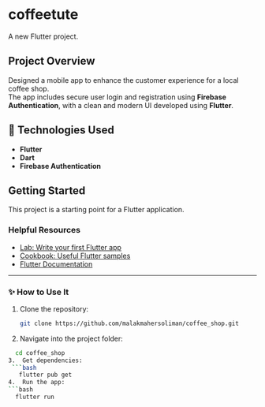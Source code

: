 # coffeetute

A new Flutter project.

## Project Overview

Designed a mobile app to enhance the customer experience for a local coffee shop.  
The app includes secure user login and registration using **Firebase Authentication**, with a clean and modern UI developed using **Flutter**.

## 🔧 Technologies Used

- **Flutter**  
- **Dart**  
- **Firebase Authentication**

## Getting Started

This project is a starting point for a Flutter application.

### Helpful Resources

- [Lab: Write your first Flutter app](https://docs.flutter.dev/get-started/codelab)
- [Cookbook: Useful Flutter samples](https://docs.flutter.dev/cookbook)
- [Flutter Documentation](https://docs.flutter.dev/)

---

### ✨ How to Use It

1. Clone the repository:
   ```bash
   git clone https://github.com/malakmahersoliman/coffee_shop.git
2.	Navigate into the project folder:
  ```bash
    cd coffee_shop
3.	Get dependencies:
   ```bash
     flutter pub get
4.	Run the app:
  ```bash
    flutter run
